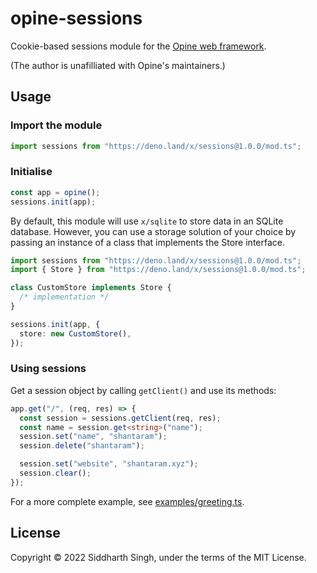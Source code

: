# opine-sessions

Cookie-based sessions module for the
[Opine web framework](https://github.com/cmorten/opine).

(The author is unafilliated with Opine's maintainers.)

## Usage

### Import the module

```ts
import sessions from "https://deno.land/x/sessions@1.0.0/mod.ts";
```

### Initialise

```ts
const app = opine();
sessions.init(app);
```

By default, this module will use `x/sqlite` to store data in an SQLite database.
However, you can use a storage solution of your choice by passing an instance of
a class that implements the Store interface.

```ts
import sessions from "https://deno.land/x/sessions@1.0.0/mod.ts";
import { Store } from "https://deno.land/x/sessions@1.0.0/mod.ts";

class CustomStore implements Store {
  /* implementation */
}

sessions.init(app, {
  store: new CustomStore(),
});
```

### Using sessions

Get a session object by calling `getClient()` and use its methods:

```ts
app.get("/", (req, res) => {
  const session = sessions.getClient(req, res);
  const name = session.get<string>("name");
  session.set("name", "shantaram");
  session.delete("shantaram");

  session.set("website", "shantaram.xyz");
  session.clear();
});
```

For a more complete example, see [examples/greeting.ts](examples/greeting.ts).

## License

Copyright © 2022 Siddharth Singh, under the terms of the MIT License.

